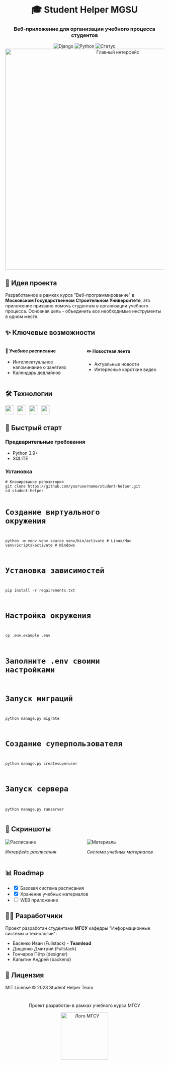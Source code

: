 <h1 align="center">🎓 Student Helper MGSU</h1>

<h3 align="center">Веб-приложение для организации учебного процесса студентов</h3>

<div align="center">
  <img src="https://img.shields.io/badge/Django-3.2-green?logo=django" alt="Django">
  <img src="https://img.shields.io/badge/Python-3.9-blue?logo=python" alt="Python">
  <img src="https://img.shields.io/badge/Status-Alpha-orange" alt="Статус">
</div>

<div align="center">
  <img src="https://github.com/yourusername/student-helper/raw/main/docs/demo-screenshot.png" width="700" alt="Главный интерфейс">
</div>

<h2>📌 Идея проекта</h2>

<p>Разработанное в рамках курса "Веб-программирование" в <strong>Московском Государственном Строительном Университете</strong>, это приложение призвано помочь студентам в организации учебного процесса. Основная цель - объединить все необходимые инструменты в одном месте.</p>

<h2>✨ Ключевые возможности</h2>

<div style="display: grid; grid-template-columns: repeat(2, 1fr); gap: 15px;">
  <div>
    <h4>📅 Учебное расписание</h4>
    <ul>
      <li>Интеллектуальное напоминание о занятиях</li>
      <li>Календарь дедлайнов</li>
    </ul>
  </div>
  <div>
    <h4>✏️ Новостная лента</h4>
    <ul>
      <li>Актуальные новости</li>
      <li>Интересные короткие видео</li>
    </ul>
  </div>
</div>

<h2>🛠 Технологии</h2>

<div style="display: flex; flex-wrap: wrap; gap: 10px; margin-bottom: 20px;">
  <img src="https://img.shields.io/badge/Django-092E20?style=for-the-badge&logo=django&logoColor=white" height="28">
  <img src="https://img.shields.io/badge/PostgreSQL-316192?style=for-the-badge&logo=postgresql&logoColor=white" height="28">
  <img src="https://img.shields.io/badge/Bootstrap-563D7C?style=for-the-badge&logo=bootstrap&logoColor=white" height="28">
  <img src="https://img.shields.io/badge/Chart.js-FF6384?style=for-the-badge&logo=chartdotjs&logoColor=white" height="28">
</div>

<h2>🚀 Быстрый старт</h2>

<h3>Предварительные требования</h3>
<ul>
  <li>Python 3.9+</li>
  <li>SQLITE</li>
</ul>

<h3>Установка</h3>
<pre><code># Клонирование репозитория
git clone https://github.com/yourusername/student-helper.git
cd student-helper

# Создание виртуального окружения
python -m venv venv
source venv/bin/activate  # Linux/Mac
venv\Scripts\activate  # Windows

# Установка зависимостей
pip install -r requirements.txt

# Настройка окружения
cp .env.example .env
# Заполните .env своими настройками

# Запуск миграций
python manage.py migrate

# Создание суперпользователя
python manage.py createsuperuser

# Запуск сервера
python manage.py runserver
</code></pre>

<h2>📸 Скриншоты</h2>

<div style="display: grid; grid-template-columns: repeat(2, 1fr); gap: 15px; margin: 20px 0;">
  <div>
    <img src="![image](https://github.com/user-attachments/assets/297efffd-7d72-4200-887e-fd3b1da89fa7)" alt="Расписание">
    <p><em>Интерфейс расписания</em></p>
  </div>
  <div>
    <img src="https://github.com/yourusername/student-helper/raw/main/docs/materials-screenshot.png" alt="Материалы">
    <p><em>Система учебных материалов</em></p>
  </div>
</div>

<h2>📊 Roadmap</h2>

<ul>
  <li><input type="checkbox" checked> Базовая система расписания</li>
  <li><input type="checkbox" checked> Хранение учебных материалов</li>
  <li><input type="checkbox"> WEB приложение</li>
</ul>

<h2>👨‍💻 Разработчики</h2>

<p>Проект разработан студентами <strong>МГСУ</strong> кафедры "Информационные системы и технологии":</p>
<ul>
  <li>Басенко Иван (Fullstack) - <b>Teamlead</b></li>
  <li>Дищенко Дмитрий (Fullstack)</li>
  <li>Гончаров Пётр (designer)</li>
  <li>Капытин Андрей (backend)</li>
</ul>

<h2>📝 Лицензия</h2>

<p>MIT License © 2023 Student Helper Team</p>

<div align="center" style="margin-top: 40px;">
  <p>Проект разработан в рамках учебного курса МГСУ</p>
  <img src="https://github.com/yourusername/student-helper/raw/main/docs/mgsu-logo.png" width="150" alt="Лого МГСУ">
</div>
